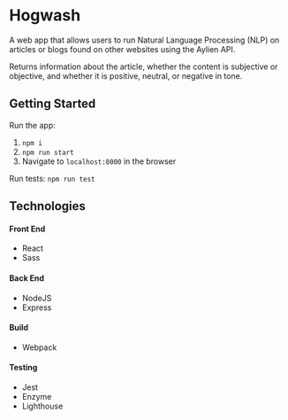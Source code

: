 # Hogwash
A web app that allows users to run Natural Language Processing (NLP) on articles or blogs found on other websites using the Aylien API. 

Returns information about the article, whether the content is subjective or objective, and whether it is positive, neutral, or negative in tone.

## Getting Started

Run the app:
1. `npm i`
2. `npm run start`
3. Navigate to `localhost:8000` in the browser

Run tests:
`npm run test`

## Technologies

#### Front End
* React
* Sass

#### Back End
* NodeJS
* Express

#### Build
* Webpack

#### Testing
* Jest
* Enzyme
* Lighthouse

